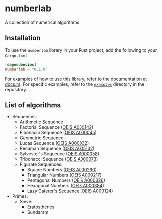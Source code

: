 # numberlab

A collection of numerical algorithms

## Installation

To use the `numberlab` library in your Rust project, add the following to your `Cargo.toml`:

```toml
[dependencies]
numberlab = "0.1.0"
```

For examples of how to use this library, refer to the documentation at [docs.rs](https://docs.rs/numberlab).
For specific examples, refer to the [`examples`](./examples) directory in the repository.

## List of algorithms

- Sequences:
    - Arithmetic Sequence
    - Factorial Sequence ([OEIS A000142](https://oeis.org/A000142))
    - Fibonacci Sequence ([OEIS A000045](https://oeis.org/A000045))
    - Geometric Sequence
    - Lucas Sequence ([OEIS A000032](https://oeis.org/A000032))
    - Recaman Sequence ([OEIS A005132](https://oeis.org/A005132))
    - Sylvester's Sequence ([OEIS A000058](https://oeis.org/A000058))
    - Tribonacci Sequence ([OEIS A000073](https://oeis.org/A000073))
    - Figurate Sequences:
        - Square Numbers ([OEIS A000290](https://oeis.org/A000290))
        - Triangular Numbers ([OEIS A000217](https://oeis.org/A000217))
        - Pentagonal Numbers ([OEIS A000326](https://oeis.org/A000326))
        - Hexagonal Numbers ([OEIS A000384](https://oeis.org/A000384))
        - Lazy Caterer's Sequence ([OEIS A000124](https://oeis.org/A000124))
- Primes:
    - Sieve:
        - Eratosthenes
        - Sundaram
